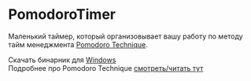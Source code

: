 PomodoroTimer
=============

Маленький таймер, который организовывает вашу работу по методу тайм менеджмента 
[Pomodoro Technique](http://www.pomodorotechnique.com/).

Скачать бинарник для [Windows](http://lpenguin.github.com/PomodoroTimer/binaries/0.1.0/SetupPomodoro.msi)  
Подробнее про Pomodoro Technique [смотреть/читать тут](http://www.pomodorotechnique.com/get-started/)
